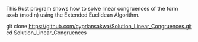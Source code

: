 This Rust program shows how to solve linear congruences of the form ax≡b (mod n) using the Extended Euclidean Algorithm.

git clone https://github.com/cypriansakwa/Solution_Linear_Congruences.git
cd Solution_Linear_Congruences
